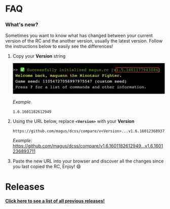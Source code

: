 # FAQ

### What's new?

Sometimes you want to know what has changed between your current version
of the RC and the another version, usually the latest version.
Follow the instructions below to easily see the differences!

1. Copy your **Version** string

    ![Example screenshot highlighting magus.rc version string](https://raw.githubusercontent.com/magus/dcss/master/static/version-string-example.dac80c.png)

    _Example_
    ```
    1.6.1601182612949
    ```

1. Using the URL below, replace **`<Version>`** with your **Version**

    ```
    https://github.com/magus/dcss/compare/v<Version>...v1.6.1601236893711
    ```
    _Example_: https://github.com/magus/dcss/compare/v1.6.1601182612949...v1.6.1601236893711

1. Paste the new URL into your browser and discover all the changes since you last copied the RC, Enjoy! 😄


# Releases

**[Click here to see a list of all previous releases!](https://github.com/magus/dcss/releases)**

